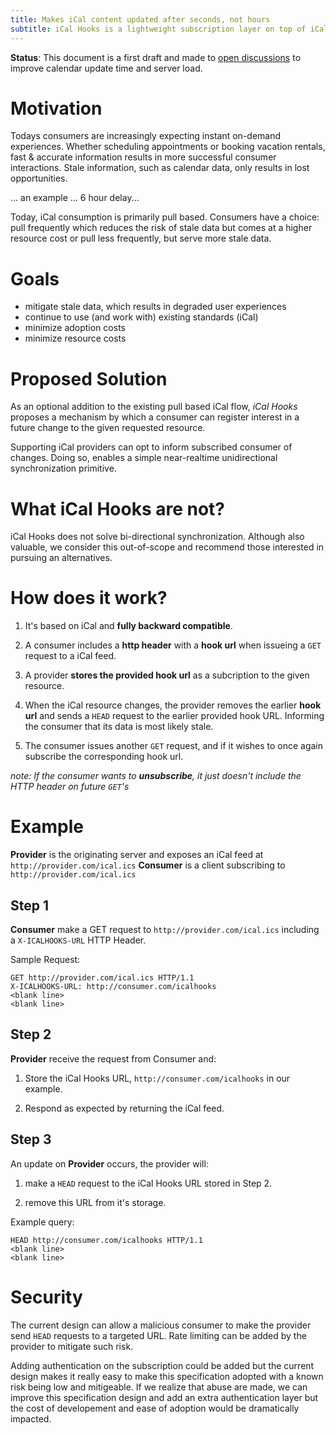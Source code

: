 ```yaml
---
title: Makes iCal content updated after seconds, not hours
subtitle: iCal Hooks is a lightweight subscription layer on top of iCal.
---
```


**Status**: This document is a first draft and made to [open discussions](https://github.com/BookingSync/icalhooks) to improve calendar update time and server load.

# Motivation

Todays consumers are increasingly expecting instant on-demand experiences. Whether scheduling appointments or booking vacation rentals, fast & accurate information results in more successful consumer interactions. Stale information, such as calendar data, only results in lost opportunities.

... an example ... 6 hour delay...

Today, iCal consumption is primarily pull based. Consumers have a choice: pull frequently which reduces the risk of stale data but comes at a higher resource cost or pull less frequently, but serve more stale data.

# Goals

* mitigate stale data, which results in degraded user experiences
* continue to use (and work with) existing standards (iCal)
* minimize adoption costs
* minimize resource costs

# Proposed Solution

As an optional addition to the existing pull based iCal flow, *iCal Hooks* proposes a mechanism by which a consumer can register interest in a future change to the given requested resource.

Supporting iCal providers can opt to inform subscribed consumer of changes. Doing so, enables a simple near-realtime unidirectional synchronization primitive.

# What iCal Hooks are not?

iCal Hooks does not solve bi-directional synchronization. Although also valuable, we consider this out-of-scope and recommend those interested in pursuing an alternatives.

# How does it work?

1) It's based on iCal and **fully backward compatible**.

2) A consumer includes a **http header** with a **hook url** when issueing a `GET` request to a iCal feed.

3) A provider **stores the provided hook url** as a subcription to the given resource.

4) When the iCal resource changes, the provider removes the earlier **hook url** and sends a `HEAD` request to the earlier provided hook URL. Informing the consumer that its data is most likely stale.

5) The consumer issues another `GET` request, and if it wishes to once again subscribe the corresponding hook url.

*note: If the consumer wants to **unsubscribe**, it just doesn't include the HTTP header on future `GET`'s*

# Example

**Provider** is the originating server and exposes an iCal feed at `http://provider.com/ical.ics`
**Consumer** is a client subscribing to `http://provider.com/ical.ics`

## Step 1

**Consumer** make a GET request to `http://provider.com/ical.ics` including a `X-ICALHOOKS-URL` HTTP Header.

Sample Request:

~~~
GET http://provider.com/ical.ics HTTP/1.1
X-ICALHOOKS-URL: http://consumer.com/icalhooks
<blank line>
<blank line>
~~~

## Step 2

**Provider** receive the request from Consumer and:

1) Store the iCal Hooks URL, `http://consumer.com/icalhooks` in our example.

2) Respond as expected by returning the iCal feed.

## Step 3

An update on **Provider** occurs, the provider will:

1) make a `HEAD` request to the iCal Hooks URL stored in Step 2.

2) remove this URL from it's storage.

Example query:

~~~
HEAD http://consumer.com/icalhooks HTTP/1.1
<blank line>
<blank line>
~~~

# Security

The current design can allow a malicious consumer to make the provider send `HEAD` requests to a targeted URL. Rate limiting can be added by the provider to mitigate such risk.

Adding authentication on the subscription could be added but the current design makes it really easy to make this specification adopted with a known risk being low and mitigeable. If we realize that abuse are made, we can improve this specification design and add an extra authentication layer but the cost of developement and ease of adoption would be dramatically impacted.

